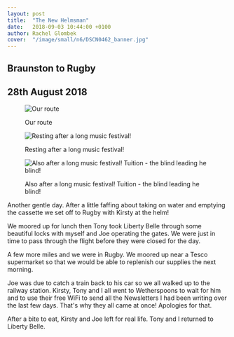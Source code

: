 ```yaml
---
layout: post
title:  "The New Helmsman"
date:   2018-09-03 10:44:00 +0100
author: Rachel Glombek
cover:  "/image/small/n6/DSCN0462_banner.jpg"
---
```


<h2>Braunston to Rugby</h2>
<h2>28th August 2018</h2>


<figure>
 <img src="{{site.baseurl}}/image/maps/n6map.png" alt="Our route" >
 <figcaption>
 <p>Our route</p>
 </figcaption>
</figure>



<figure>
 <img src="{{site.baseurl}}/image/small/n6/IMG-20180828-WA0010.jpg" alt="Resting after a long music festival!" >

 <figcaption>
 <p>Resting after a long music festival!</p>
 </figcaption>
</figure>

<figure>
 <img src="{{site.baseurl}}/image/small/n6/DSCN0462.jpg" alt="Also after a long music festival! Tuition - the blind leading he blind!" >

 <figcaption>
 <p>Also after a long music festival! Tuition - the blind leading he blind!</p>
 </figcaption>
</figure>

<p>Another gentle day. After a little faffing about taking on water and emptying the cassette we set off to Rugby with Kirsty at the helm!</p>

<p>We moored up for lunch then Tony took Liberty Belle through some beautiful locks with myself and Joe operating the gates. We were just in time to pass through the flight before they were closed for the day.</p>

<p>A few more miles and we were in Rugby. We moored up near a Tesco supermarket so that we would be able to replenish our supplies the next morning.</p>

<p>Joe was due to catch a train back to his car so we all walked up to the railway station. Kirsty, Tony and I all went to Wetherspoons to wait for him and to use their free WiFi to send all the Newsletters I had been writing over the last few days. That's why they all came at once! Apologies for that.</p>

<p>After a bite to eat, Kirsty and Joe left for real life. Tony and I returned to Liberty Belle.</p>

